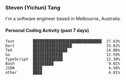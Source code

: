 ### Steven (Yichun) Tang

I'm a software engineer based in Melbourne, Australia.

#### Personal Coding Activity (past 7 days)
```
Text        ▓▓▓▓▓▓▓▓▓▓▓▓▓▓▓▓▓▓▓▓▓▓▓▓▓▓▓▓▓▓  27.63%
Dart        ▓▓▓▓▓▓▓▓▓▓▓▓▓▓▓▓▓               15.82%
TeX         ▓▓▓▓▓▓▓▓▓▓▓▓▓▓▓                 14.06%
Go          ▓▓▓▓▓▓▓▓▓▓▓▓▓                   12.59%
TypeScript  ▓▓▓▓▓▓▓▓▓▓▓▓▓                   12.30%
Bash        ▓▓▓▓▓▓▓▓▓                        9.01%
JSON        ▓▓▓▓                             4.58%
other       ▓▓▓▓                             4.01%
```
